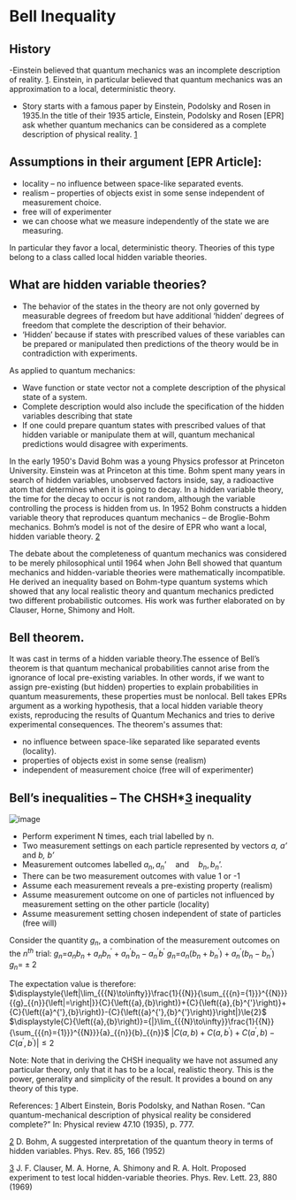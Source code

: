 # Bell Inequality

## History
-Einstein believed that quantum mechanics was an incomplete description of reality. [1](https://journals.aps.org/pr/abstract/10.1103/PhysRev.47.777). Einstein, in particular believed that quantum mechanics was an approximation to a local, deterministic theory. 
-	Story starts with a famous paper by Einstein, Podolsky and Rosen in 1935.In the title of their 1935 article, Einstein, Podolsky and Rosen [EPR] ask whether quantum mechanics can be considered as a complete description of physical reality. [1](https://journals.aps.org/pr/abstract/10.1103/PhysRev.47.777)

## Assumptions in their argument [EPR Article]:
- locality – no influence between space-like separated events.
- realism – properties of objects exist in some sense independent of measurement choice.
- free will of experimenter
- we can choose what we measure independently of the state we are measuring. 

In particular they favor a local, deterministic theory. Theories of this type belong to a class called local hidden variable theories.

## What are hidden variable theories?
- The behavior of the states in the theory are not only governed by measurable degrees of freedom but have additional ‘hidden’ degrees of freedom that complete the description of their behavior.
- ‘Hidden’ because if states with prescribed values of these variables can be prepared or manipulated then predictions of the theory would be in contradiction with experiments.

As applied to quantum mechanics: 
- Wave function or state vector not a complete description of the physical state of a system. 
- Complete description would also include the specification of the hidden variables 
   describing that state
- If one could prepare quantum states with prescribed values of that hidden variable or manipulate them at will, quantum mechanical predictions would disagree with experiments. 


In the early 1950's David Bohm was a young Physics professor at Princeton University. Einstein was at Princeton at this time. Bohm spent many years in search of hidden variables, unobserved factors inside, say, a radioactive atom that determines when it is going to decay. In a hidden variable theory, the time for the decay to occur is not random, although the variable controlling the process is hidden from us. In 1952 Bohm constructs a hidden variable theory that reproduces quantum mechanics – de Broglie-Bohm mechanics. Bohm’s model is not of the desire of EPR who want a local, hidden variable theory. [2](https://journals.aps.org/pr/abstract/10.1103/PhysRev.85.166)

The debate about the completeness of quantum mechanics was considered to be merely philosophical until 1964 when John Bell showed that quantum mechanics and hidden-variable theories were mathematically incompatible. He derived an inequality based on Bohm-type quantum systems which showed that any local realistic theory and quantum mechanics predicted two different probabilistic outcomes. His work was further elaborated on by Clauser, Horne, Shimony and Holt.

## Bell theorem.
It was cast in terms of a hidden variable theory.The essence of Bell’s theorem is that quantum mechanical probabilities cannot arise from the ignorance of local pre-existing variables. In other words, if we want to assign pre-existing (but hidden) properties to explain probabilities in quantum measurements, these properties must be nonlocal. Bell takes EPRs argument as a working hypothesis, that a local hidden variable theory exists, reproducing the results of Quantum Mechanics and tries to derive experimental consequences.
The theorem's assumes that:
- no influence between space-like separated like separated events (locality).
- properties of objects exist in some sense (realism)
- independent of measurement choice (free will of experimenter)

## Bell’s inequalities – The CHSH*[3](https://journals.aps.org/prl/abstract/10.1103/PhysRevLett.23.880) inequality

![image](https://github.com/user-attachments/assets/cfdac3d2-eaf6-4f41-8e44-0c1ad0ed2220)

- Perform experiment N times, each trial labelled by n.
- Two measurement settings on each particle represented by vectors *a, a’* and *b, b’*
- Measurement outcomes labelled $\displaystyle{a}_{{n}},{a}_{{n}}\text{'}{\quad\text{and}\quad}{b}_{{n}},{b}_{{n}}\text{'}$.
- There can be two measurement outcomes with value 1 or -1
- Assume each measurement reveals a pre-existing property (realism)
- Assume measurement outcome on one of particles not influenced by measurement
setting on the other particle (locality)
- Assume measurement setting chosen independent of state of particles (free will)

Consider the quantity $\displaystyle{{g}_{{n}}}$, a combination of the measurement outcomes on the $\displaystyle{n}^{{{t}{h}}}$ trial:
$\displaystyle{{g}_{{n}}=}{a}_{{n}}{b}_{{n}}+{a}_{{n}}{{b}_{{n}}^{'}}+{{a}_{{n}}^{'}}{b}_{{n}}-{{a}_{{n}}^{'}}{b}^{'}$
$\displaystyle{{g}_{{n}}=}{a}_{{n}}{\left({b}_{{n}}+{{b}_{{n}}^{'}}\right)}+{{a}_{{n}}^{'}}{\left({b}_{{n}}-{{b}_{{n}}^{'}}\right)}$
$\displaystyle{{g}_{{{n}}}=}\pm{2}$

The expectation value is therefore:
$\displaystyle{\left|\lim_{{{N}\to\infty}}\frac{1}{{N}}{\sum_{{{n}={1}}}^{{N}}}{{g}_{{n}}{\left|=\right|}}{C}{\left({a},{b}\right)}+{C}{\left({a},{b}^{'}\right)}+{C}{\left({a}^{'},{b}\right)}-{C}{\left({a}^{'},{b}^{'}\right)}\right|}\le{2}$
$\displaystyle{C}{\left({a},{b}\right)}={|}\lim_{{{N}\to\infty}}\frac{1}{{N}}{\sum_{{{n}={1}}}^{{N}}}{a}_{{n}}{b}_{{n}}$
$\displaystyle{\left|{C}{\left({a},{b}\right)}+{C}{\left({a},{b}^{'}\right)}+{C}{\left({a}^{'},{b}\right)}-{C}{\left({a}^{'},{b}^{'}\right)}\right|}\le{2}$

Note: Note that in deriving the CHSH inequality we have not assumed any
particular theory, only that it has to be a local, realistic theory. This is the
power, generality and simplicity of the result. It provides a bound on any
theory of this type.



References:
[1](https://journals.aps.org/pr/abstract/10.1103/PhysRev.47.777) Albert Einstein, Boris Podolsky, and Nathan Rosen. “Can quantum-mechanical description of physical reality be considered complete?” In: Physical review 47.10 (1935), p. 777.

[2](https://journals.aps.org/pr/abstract/10.1103/PhysRev.85.166) D. Bohm, A suggested interpretation of the quantum theory in terms of hidden variables. Phys. Rev. 85, 166 (1952)

[3](https://journals.aps.org/prl/abstract/10.1103/PhysRevLett.23.880) J. F. Clauser, M. A. Horne, A. Shimony and R. A. Holt. Proposed experiment to
test local hidden-variable theories. Phys. Rev. Lett. 23, 880 (1969)
